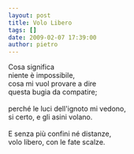 ```yaml
---
layout: post
title: Volo Libero
tags: []
date: 2009-02-07 17:39:00
author: pietro
---
```

Cosa significa<br/>niente è impossibile,<br/>cosa mi vuol provare a dire<br/>questa bugia da compatire;<br/><br/>perché le luci dell'ignoto mi vedono,<br/>si certo, e gli asini volano.<br/><br/>E senza più confini né distanze,<br/>volo libero, con le fate scalze.
